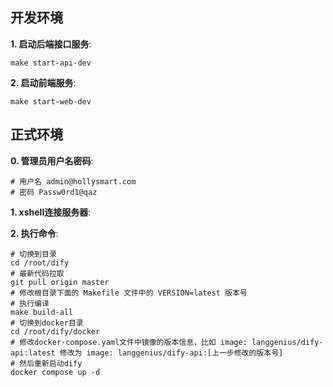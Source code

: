 ## 开发环境

**1. 启动后端接口服务**: 
  ```shell
  make start-api-dev
  ```

**2. 启动前端服务**: 
  ```shell
  make start-web-dev
  ```

## 正式环境

**0. 管理员用户名密码**: 
  ```shell
  # 用户名 admin@hollysmart.com
  # 密码 Passw0rd1@qaz
  ```

**1. xshell连接服务器**: 

**2. 执行命令**: 
  ```shell
  # 切换到目录
  cd /root/dify
  # 最新代码拉取
  git pull origin master
  # 修改根目录下面的 Makefile 文件中的 VERSION=latest 版本号
  # 执行编译
  make build-all
  # 切换到docker目录
  cd /root/dify/docker
  # 修改docker-compose.yaml文件中镜像的版本信息，比如 image: langgenius/dify-api:latest 修改为 image: langgenius/dify-api:[上一步修改的版本号]
  # 然后重新启动dify
  docker compose up -d
  ```